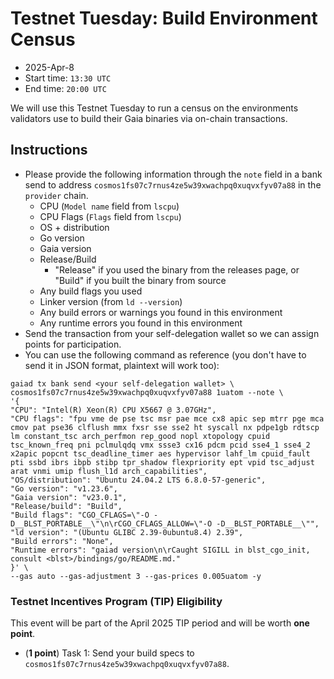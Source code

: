 # Testnet Tuesday: Build Environment Census

* 2025-Apr-8
* Start time: `13:30 UTC`
* End time: `20:00 UTC`

We will use this Testnet Tuesday to run a census on the environments validators use to build their Gaia binaries via on-chain transactions.

## Instructions

* Please provide the following information through the `note` field in a bank send to address `cosmos1fs07c7rnus4ze5w39xwachpq0xuqvxfyv07a88` in the `provider` chain.
    * CPU (`Model name` field from `lscpu`)
    * CPU Flags (`Flags` field from `lscpu`)
    * OS + distribution
    * Go version
    * Gaia version
    * Release/Build
      * "Release" if you used the binary from the releases page, or "Build" if you built the binary from source
    * Any build flags you used
    * Linker version (from `ld --version`)
    * Any build errors or warnings you found in this environment
    * Any runtime errors you found in this environment
* Send the transaction from your self-delegation wallet so we can assign points for participation.
* You can use the following command as reference (you don't have to send it in JSON format, plaintext will work too):
```
gaiad tx bank send <your self-delegation wallet> \
cosmos1fs07c7rnus4ze5w39xwachpq0xuqvxfyv07a88 1uatom --note \
'{
"CPU": "Intel(R) Xeon(R) CPU X5667 @ 3.07GHz",
"CPU flags": "fpu vme de pse tsc msr pae mce cx8 apic sep mtrr pge mca cmov pat pse36 clflush mmx fxsr sse sse2 ht syscall nx pdpe1gb rdtscp lm constant_tsc arch_perfmon rep_good nopl xtopology cpuid tsc_known_freq pni pclmulqdq vmx ssse3 cx16 pdcm pcid sse4_1 sse4_2 x2apic popcnt tsc_deadline_timer aes hypervisor lahf_lm cpuid_fault pti ssbd ibrs ibpb stibp tpr_shadow flexpriority ept vpid tsc_adjust arat vnmi umip flush_l1d arch_capabilities",
"OS/distribution": "Ubuntu 24.04.2 LTS 6.8.0-57-generic",
"Go version": "v1.23.6",
"Gaia version": "v23.0.1",
"Release/build": "Build",
"Build flags": "CGO_CFLAGS=\"-O -D__BLST_PORTABLE__\"\n\rCGO_CFLAGS_ALLOW=\"-O -D__BLST_PORTABLE__\"",
"ld version": "(Ubuntu GLIBC 2.39-0ubuntu8.4) 2.39",
"Build errors": "None",
"Runtime errors": "gaiad version\n\rCaught SIGILL in blst_cgo_init, consult <blst>/bindings/go/README.md."
}' \
--gas auto --gas-adjustment 3 --gas-prices 0.005uatom -y
```


### Testnet Incentives Program (TIP) Eligibility

This event will be part of the April 2025 TIP period and will be worth **one point**.
* (**1 point**) Task 1: Send your build specs to `cosmos1fs07c7rnus4ze5w39xwachpq0xuqvxfyv07a88`.
